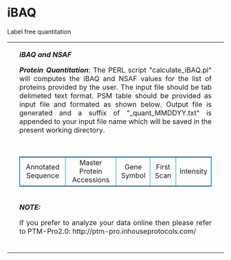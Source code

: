 # iBAQ
Label free quantitation
<table >

<tr valign="top">
 
   <td width="4%" height="24">&nbsp;</td>
   <td colspan="2"><p><em><strong>iBAQ and NSAF</strong></em></p>
   <p align="justify"><strong><em>Protein Quantitation</em></strong>: The PERL script "calculate_iBAQ.pl" will computes the iBAQ and NSAF values for the list of proteins provided by the user. 
   The input file should be tab delimeted text format. PSM table should be provided as input file and formated as shown below. 
   Output file is generated and a suffix of "_quant_MMDDYY.txt" is appended to your input file name which will be saved in the present working directory.</p><br />
   <table  border="1" align="center" cellpadding="0" cellspacing="0" bordercolor="#0099FF">
	          <tr height="20" width="100%" style="align-items: center;">
          <td ><div align="center">Annotated Sequence</div></td>
          <td ><div align="center">Master Protein Accessions</div></td>
          <td ><div align="center">Gene Symbol</div></td>
          <td ><div align="center">First Scan</div></td>		  
          <td ><div align="center">Intensity</div></td>		 
        </tr>
      </table>
 </td>
   <td width="4%">&nbsp;</td>
   </tr>
   <tr valign="top">
 
   <td width="4%" height="24">&nbsp;</td>
   <td colspan="2"><p><em><strong>NOTE:</strong></em></p>
   <p align="justify">If you prefer to analyze your data online then please refer to PTM-Pro2.0: http://ptm-pro.inhouseprotocols.com/</p><br />
    </td>
   <td width="4%">&nbsp;</td>
   </tr>
  </table>
